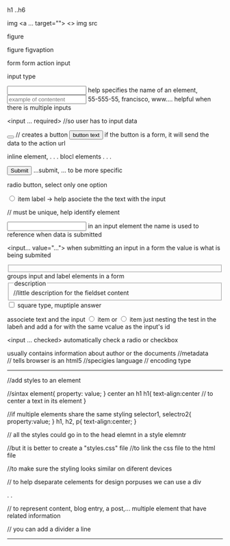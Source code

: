 h1 ..h6

img
<a></a>
<a href=""></a>
<a ... target=""></a>
<>
img src

figure

figure figvaption

form
form action
input 

input type


<input type="" name="type of data">
    help specifies the name of an element, 


<input type="" name="" placeholder="example of contentent">
    55-555-55, francisco, www....
    helpful when there is multiple inputs

<input ... required> //so user has to input data

<button></button> // creates a button
<button>button text</button>
if the button is a form, it will send the data to the action url


inline element,  . . .
blocl elements 
.
.
.


<button type="type of button">Submit</button>
  ...submit, ... to be more specific


radio button, select only one option

<label><input type="radio"> item </label>
    label -> help asociete the the text with the input

<tag id="an id"> // must be unique, help identify element


<input type="" name="type of data">
   in an input element the name is used to reference when data is submitted

<input... value="...">
   when submitting an input in a form the value is what is being submited

<fieldset></fieldset>
  groups input and label elements in a form

<fieldset>
  <legend>description</legend> //little description for the fieldset content
</fieldset>

<input type="checkbox">
    square type, muptiple answer


associete text and the input
<label><input type="radio"> item</label>
or
<input id="my_id" type="radio"> <label for="my_id">item</label>
just nesting the test in the labeñ and add a for with the same vcalue as the input's id


<input ... checked>
  automatically check a radio or checkbox 

<footer>
</footer>
  usually contains information about author or the documents


<html>
  <head> //metadata
  </head>

  <body>
    <main>
    </main>
  </body>

</html>


  <head>
    <title>title in the tab</title>
  </head>

<!DOCTYPE html> // tells browser is an html5 

<html lan="en">//specigies language

<head>
  <meta charset="utf-8"> // encoding type

-----------------------------------------------
<head>
  <style></style> //add styles to an element
</head>

//sintax
element{
  property: value;
}
center an h1
h1{
  text-align:center // to center a text in its element
}

//if multiple elements share the same styling
selector1, selectro2{
  property:value;
}
h1, h2, p{
  text-align:center;
}

// all the styles could go in to the head elemnt in a style elemntr

//but it is better to create a "styles.css" file
//to link the css file to the html file

<head>
  <link rel="stylesheet" href="styles.css">
</head>


//to make sure the styling looks similar on diferent devices
<head>
  <meata name="viewport" content="width=devide-with initial-scale=1.0" />
</head>



// to help dseparate celements for design porpuses we can use a div 
<div>
.
.
</div>


// to represent content, blog entry, a post,...
multiple element that have related information
<article>
</article>

// you can add a divider a line 
<hr>